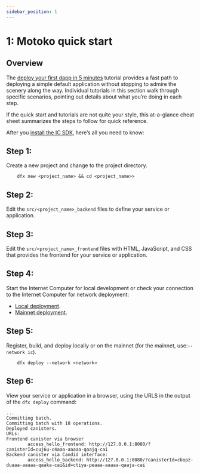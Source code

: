```yaml
---
sidebar_position: 1
---
```

# 1: Motoko quick start

## Overview

The [deploy your first dapp in 5 minutes](/tutorials/deploy_sample_app.md) tutorial provides a fast path to deploying a simple default application without stopping to admire the scenery along the way. Individual tutorials in this section walk through specific scenarios, pointing out details about what you’re doing in each step.

If the quick start and tutorials are not quite your style, this at-a-glance cheat sheet summarizes the steps to follow for quick reference.

After you [install the IC SDK](../../setup/install/index.mdx), here’s all you need to know:

## Step 1:
Create a new project and change to the project directory.

        dfx new <project_name> && cd <project_name>>

## Step 2:
Edit the `src/<project_name>_backend` files to define your service or application.

## Step 3:
Edit the `src/<project_name>_frontend` files with HTML, JavaScript, and CSS that provides the frontend for your service or application.

## Step 4:
Start the Internet Computer for local development or check your connection to the Internet Computer for network deployment:
- [Local deployment](../../setup/deploy-locally.md).
- [Mainnet deployment](../../setup/deploy-mainnet.md).

## Step 5:
Register, build, and deploy locally or on the mainnet (for the mainnet, use:`--network ic`).

        dfx deploy --network <network>

## Step 6:
View your service or application in a browser, using the URLS in the output of the `dfx deploy` command:

```
...
Committing batch.
Committing batch with 18 operations.
Deployed canisters.
URLs:
Frontend canister via browser
        access_hello_frontend: http://127.0.0.1:8080/?canisterId=cuj6u-c4aaa-aaaaa-qaajq-cai
Backend canister via Candid interface:
        access_hello_backend: http://127.0.0.1:8080/?canisterId=cbopz-duaaa-aaaaa-qaaka-cai&id=ctiya-peaaa-aaaaa-qaaja-cai
```

